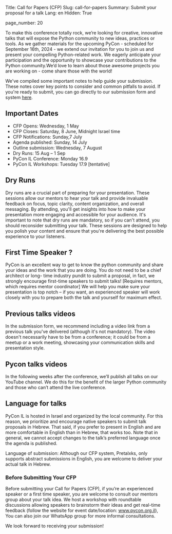 Title: Call for Papers (CFP)
Slug: call-for-papers
Summary: Submit your proposal for a talk
Lang: en
Hidden: True

page_number: 20

To make this conference totally rock, we’re looking for creative, innovative talks that will expose the Python community to new ideas, practices or tools. As we gather materials for the upcoming PyCon - scheduled for September 16th, 2024 - we extend our invitation for you to join us and present your compelling Python-related work. We eagerly anticipate your participation and the opportunity to showcase your contributions to the Python community.We’d love to learn about those awesome projects you are working on - come share those with the world!

We've compiled some important notes to help guide your submission. These notes cover key points to consider and common pitfalls to avoid. If you're ready to submit, you can go directly to our submission form and system [here](https://cfp.pycon.org.il/pycon-2024/cfp).


## Important Dates
* CFP Opens: Wednesday, 1 May
* CFP Closes: Saturday, 8 June, Midnight Israel time
* CFP Notifications: Sunday,7 July
* Agenda published: Sunday, 14 July
* Outline submission: Wednesday, 7 August
* Dry Runs: 15 Aug – 1 Sep
* PyCon IL Conference: Monday 16.9
* PyCon IL Workshops: Tuesday 17.9 [tentative]


## Dry Runs
Dry runs are a crucial part of preparing for your presentation. These sessions allow our mentors to hear your talk and provide invaluable feedback on focus, topic clarity, content organization, and overall messaging. By attending, you'll get insights into how to make your presentation more engaging and accessible for your audience. It's important to note that dry runs are mandatory, so if you can't attend, you should reconsider submitting your talk. These sessions are designed to help you polish your content and ensure that you're delivering the best possible experience to your listeners.

## First Time Speaker ?
PyCon is an excellent way to get to know the python community and share your ideas and the work that you are doing. You do not need to be a chief architect or long- time industry pundit to submit a proposal, in fact, we strongly encourage first-time speakers to submit talks! [Requires mentors, which requires mentor coordinator] We will help you make sure your presentation is top notch – if you want, an experienced speaker will work closely with you to prepare both the talk and yourself for maximum effect.


## Previous talks videos
In the submission form, we recommend including a video link from a previous talk you've delivered (although it's not mandatory). The video doesn't necessarily have to be from a conference; it could be from a meetup or a work meeting, showcasing your communication skills and presentation style.

## Pycon talks videos

In the following weeks after the conference, we’ll publish all talks on our YouTube channel. We do this for the benefit of the larger Python community and those who can’t attend the live conference.

## Language for talks
PyCon IL is hosted in Israel and organized by the local community. For this reason, we prioritize and encourage native speakers to submit talk proposals in Hebrew. That said, if you prefer to present in English and are more comfortable in English than in Hebrew, that works too. Note that in general, we cannot accept changes to the talk’s preferred language once the agenda is published.

Language of submission: Although our CFP system, Pretalxks, only supports abstract submissions in English, you are welcome to deliver your actual talk in Hebrew.

### Before Submitting Your CFP
Before submitting your Call for Papers (CFP), if you’re an experienced speaker or a first time speaker, you are welcome to consult our mentors group about your talk idea. We host a workshop with roundtable discussions allowing speakers to brainstorm their ideas and get real-time feedback (follow the website for event date/location: www.pycon.org.il), You can also join our WhatsApp group for more informal consultations.


We look forward to receiving your submission!
